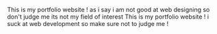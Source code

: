 This is my portfolio website ! as i say i am not good at web designing so don't judge me  its not my field of interest
This is my portfolio website ! i suck at web development so make sure not to judge me ! 
